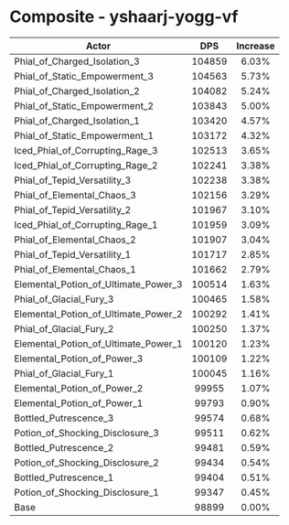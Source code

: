 # Composite - yshaarj-yogg-vf
| Actor | DPS | Increase |
|---|:---:|:---:|
|Phial_of_Charged_Isolation_3|104859|6.03%|
|Phial_of_Static_Empowerment_3|104563|5.73%|
|Phial_of_Charged_Isolation_2|104082|5.24%|
|Phial_of_Static_Empowerment_2|103843|5.00%|
|Phial_of_Charged_Isolation_1|103420|4.57%|
|Phial_of_Static_Empowerment_1|103172|4.32%|
|Iced_Phial_of_Corrupting_Rage_3|102513|3.65%|
|Iced_Phial_of_Corrupting_Rage_2|102241|3.38%|
|Phial_of_Tepid_Versatility_3|102238|3.38%|
|Phial_of_Elemental_Chaos_3|102156|3.29%|
|Phial_of_Tepid_Versatility_2|101967|3.10%|
|Iced_Phial_of_Corrupting_Rage_1|101959|3.09%|
|Phial_of_Elemental_Chaos_2|101907|3.04%|
|Phial_of_Tepid_Versatility_1|101717|2.85%|
|Phial_of_Elemental_Chaos_1|101662|2.79%|
|Elemental_Potion_of_Ultimate_Power_3|100514|1.63%|
|Phial_of_Glacial_Fury_3|100465|1.58%|
|Elemental_Potion_of_Ultimate_Power_2|100292|1.41%|
|Phial_of_Glacial_Fury_2|100250|1.37%|
|Elemental_Potion_of_Ultimate_Power_1|100120|1.23%|
|Elemental_Potion_of_Power_3|100109|1.22%|
|Phial_of_Glacial_Fury_1|100045|1.16%|
|Elemental_Potion_of_Power_2|99955|1.07%|
|Elemental_Potion_of_Power_1|99793|0.90%|
|Bottled_Putrescence_3|99574|0.68%|
|Potion_of_Shocking_Disclosure_3|99511|0.62%|
|Bottled_Putrescence_2|99481|0.59%|
|Potion_of_Shocking_Disclosure_2|99434|0.54%|
|Bottled_Putrescence_1|99404|0.51%|
|Potion_of_Shocking_Disclosure_1|99347|0.45%|
|Base|98899|0.00%|
